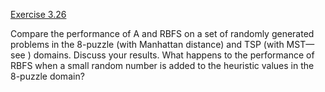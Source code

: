 [Exercise 3.26](ex_26/)

Compare the performance of A and RBFS on a set of randomly generated
problems in the 8-puzzle (with Manhattan distance) and TSP (with MST—see
) domains. Discuss your results. What happens to the performance of RBFS
when a small random number is added to the heuristic values in the
8-puzzle domain?
